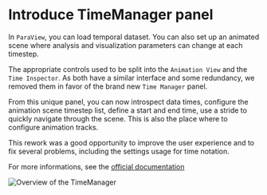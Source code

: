 # Introduce TimeManager panel

In `ParaView`, you can load temporal dataset. You can also set up an animated scene where
analysis and visualization parameters can change at each timestep.

The appropriate controls used to be split into  the `Animation View` and the `Time Inspector`.
As both have a similar interface and some redundancy, we removed them
in favor of the brand new `Time Manager` panel.

From this unique panel, you can now introspect data times, configure the animation
scene timestep list, define a start and end time, use a stride to quickly navigate through
the scene. This is also the place where to configure animation tracks.

This rework was a good opportunity to improve the user experience and to fix several problems,
including the settings usage for time notation.

For more informations, see the [official documentation](https://docs.paraview.org/en/latest/UsersGuide/animation.html)

![Overview of the TimeManager](TimeManagerOverview.png)
